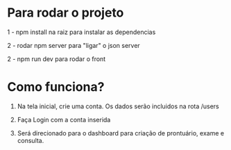 # Para rodar o projeto

1 - npm install na raiz para instalar as dependencias

2 - rodar npm server para "ligar" o json server

2 - npm run dev para rodar o front


# Como funciona?

1) Na tela inicial, crie uma conta. Os dados serão incluidos na rota /users

2) Faça Login com a conta inserida

3) Será direcionado para o dashboard para criação de prontuário, exame e consulta.

